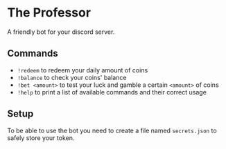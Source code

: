 # The Professor
A friendly bot for your discord server.
## Commands
- `!redeem` to redeem your daily amount of coins
- `!balance` to check your coins' balance
- `!bet <amount>` to test your luck and gamble a certain `<amount>` of coins
- `!help` to print a list of available commands and their correct usage
## Setup
To be able to use the bot you need to create a file named `secrets.json` to safely store your token.
